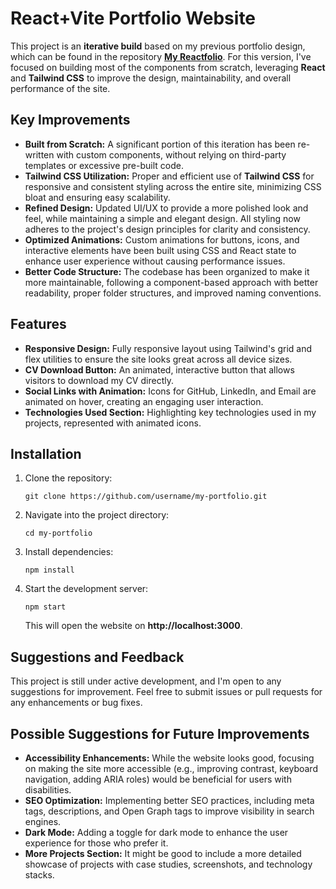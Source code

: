 <h1>React+Vite Portfolio Website</h1>

<p>
  This project is an <strong>iterative build</strong> based on my previous portfolio design, which can be found in the repository <a href="https://github.com/username/my-reactfolio"><strong>My Reactfolio</strong></a>. For this version, I've focused on building most of the components from scratch, leveraging <strong>React</strong> and <strong>Tailwind CSS</strong> to improve the design, maintainability, and overall performance of the site.
</p>

<h2>Key Improvements</h2>
<ul>
  <li><strong>Built from Scratch:</strong> A significant portion of this iteration has been re-written with custom components, without relying on third-party templates or excessive pre-built code.</li>
  <li><strong>Tailwind CSS Utilization:</strong> Proper and efficient use of <strong>Tailwind CSS</strong> for responsive and consistent styling across the entire site, minimizing CSS bloat and ensuring easy scalability.</li>
  <li><strong>Refined Design:</strong> Updated UI/UX to provide a more polished look and feel, while maintaining a simple and elegant design. All styling now adheres to the project's design principles for clarity and consistency.</li>
  <li><strong>Optimized Animations:</strong> Custom animations for buttons, icons, and interactive elements have been built using CSS and React state to enhance user experience without causing performance issues.</li>
  <li><strong>Better Code Structure:</strong> The codebase has been organized to make it more maintainable, following a component-based approach with better readability, proper folder structures, and improved naming conventions.</li>
</ul>

<h2>Features</h2>
<ul>
  <li><strong>Responsive Design:</strong> Fully responsive layout using Tailwind's grid and flex utilities to ensure the site looks great across all device sizes.</li>
  <li><strong>CV Download Button:</strong> An animated, interactive button that allows visitors to download my CV directly.</li>
  <li><strong>Social Links with Animation:</strong> Icons for GitHub, LinkedIn, and Email are animated on hover, creating an engaging user interaction.</li>
  <li><strong>Technologies Used Section:</strong> Highlighting key technologies used in my projects, represented with animated icons.</li>
</ul>

<h2>Installation</h2>
<ol>
  <li>Clone the repository:
    <pre><code>git clone https://github.com/username/my-portfolio.git</code></pre>
  </li>
  <li>Navigate into the project directory:
    <pre><code>cd my-portfolio</code></pre>
  </li>
  <li>Install dependencies:
    <pre><code>npm install</code></pre>
  </li>
  <li>Start the development server:
    <pre><code>npm start</code></pre>
    This will open the website on <strong>http://localhost:3000</strong>.
  </li>
</ol>

<h2>Suggestions and Feedback</h2>
<p>
  This project is still under active development, and I'm open to any suggestions for improvement. Feel free to submit issues or pull requests for any enhancements or bug fixes.
</p>

<h2>Possible Suggestions for Future Improvements</h2>
<ul>
  <li><strong>Accessibility Enhancements:</strong> While the website looks good, focusing on making the site more accessible (e.g., improving contrast, keyboard navigation, adding ARIA roles) would be beneficial for users with disabilities.</li>
  <li><strong>SEO Optimization:</strong> Implementing better SEO practices, including meta tags, descriptions, and Open Graph tags to improve visibility in search engines.</li>
  <li><strong>Dark Mode:</strong> Adding a toggle for dark mode to enhance the user experience for those who prefer it.</li>
  <li><strong>More Projects Section:</strong> It might be good to include a more detailed showcase of projects with case studies, screenshots, and technology stacks.</li>
</ul>
